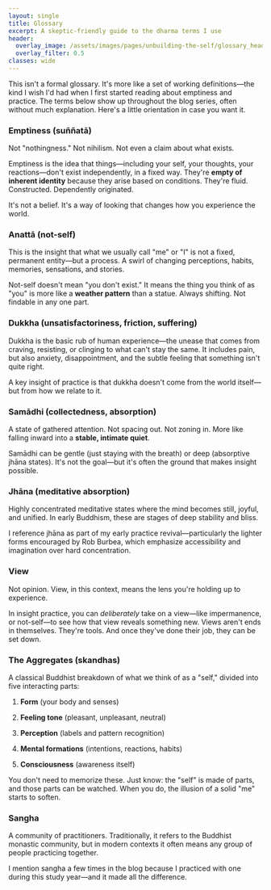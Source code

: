 ```yaml
---
layout: single
title: Glossary
excerpt: A skeptic-friendly guide to the dharma terms I use
header:
  overlay_image: /assets/images/pages/unbuilding-the-self/glossary_header.jpg
  overlay_filter: 0.5
classes: wide
---
```


This isn't a formal glossary. It's more like a set of working definitions—the kind I wish I'd had when I first started reading about emptiness and practice. The terms below show up throughout the blog series, often without much explanation. Here's a little orientation in case you want it.

### **Emptiness (suññatā)**

Not "nothingness." Not nihilism. Not even a claim about what exists.

Emptiness is the idea that things—including your self, your thoughts, your reactions—don't exist independently, in a fixed way. They're **empty of inherent identity** because they arise based on conditions. They're fluid. Constructed. Dependently originated.

It's not a belief. It's a way of looking that changes how you experience the world.

### **Anattā (not-self)**

This is the insight that what we usually call "me" or "I" is not a fixed, permanent entity—but a process. A swirl of changing perceptions, habits, memories, sensations, and stories.

Not-self doesn't mean "you don't exist." It means the thing you think of as "you" is more like a **weather pattern** than a statue. Always shifting. Not findable in any one part.

### **Dukkha (unsatisfactoriness, friction, suffering)**

Dukkha is the basic rub of human experience—the unease that comes from craving, resisting, or clinging to what can't stay the same. It includes pain, but also anxiety, disappointment, and the subtle feeling that something isn't quite right.

A key insight of practice is that dukkha doesn't come from the world itself—but from how we relate to it.

### **Samādhi (collectedness, absorption)**

A state of gathered attention. Not spacing out. Not zoning in. More like falling inward into a **stable, intimate quiet**.

Samādhi can be gentle (just staying with the breath) or deep (absorptive jhāna states). It's not the goal—but it's often the ground that makes insight possible.

### **Jhāna (meditative absorption)**

Highly concentrated meditative states where the mind becomes still, joyful, and unified. In early Buddhism, these are stages of deep stability and bliss.

I reference jhāna as part of my early practice revival—particularly the lighter forms encouraged by Rob Burbea, which emphasize accessibility and imagination over hard concentration.

### **View**

Not opinion. View, in this context, means the lens you're holding up to experience.

In insight practice, you can *deliberately* take on a view—like impermanence, or not-self—to see how that view reveals something new. Views aren't ends in themselves. They're tools. And once they've done their job, they can be set down.

### **The Aggregates (skandhas)**

A classical Buddhist breakdown of what we think of as a "self," divided into five interacting parts:

1. **Form** (your body and senses)

2. **Feeling tone** (pleasant, unpleasant, neutral)

3. **Perception** (labels and pattern recognition)

4. **Mental formations** (intentions, reactions, habits)

5. **Consciousness** (awareness itself)

You don't need to memorize these. Just know: the "self" is made of parts, and those parts can be watched. When you do, the illusion of a solid "me" starts to soften.

### **Sangha**

A community of practitioners. Traditionally, it refers to the Buddhist monastic community, but in modern contexts it often means any group of people practicing together.

I mention sangha a few times in the blog because I practiced with one during this study year—and it made all the difference.